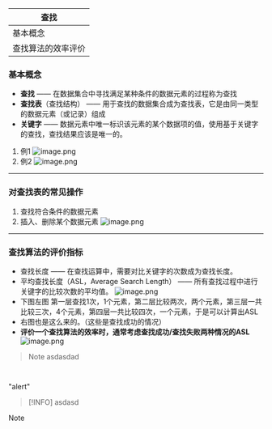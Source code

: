 | 查找        |
| --------- |
| 基本概念      |
| 查找算法的效率评价 |


### 基本概念
- **查找** —— 在数据集合中寻找满足某种条件的数据元素的过程称为查找
- **查找表**（查找结构） —— 用于查找的数据集合成为查找表，它是由同一类型的数据元素（或记录）组成
- **关键字** —— 数据元素中唯一标识该元素的某个数据项的值，使用基于关键字的查找，查找结果应该是唯一的。
1. 例1
![image.png](https://iili.io/JKDCJDl.png)
2. 例2
![image.png](https://iili.io/JKDCl5J.png)

---
### 对查找表的常见操作
1. 查找符合条件的数据元素
2. 插入、删除某个数据元素
![image.png](https://iili.io/JKDCUsS.png)
---
### 查找算法的评价指标
- 查找长度 —— 在查找运算中，需要对比关键字的次数成为查找长度。
- 平均查找长度（ASL，Average Search Length） —— 所有查找过程中进行关键字的比较次数的平均值。
![image.png](https://iili.io/JKDIRS9.png)
- 下图左图 第一层查找1次，1个元素，第二层比较两次，两个元素，第三层一共比较三次，4个元素，第四层一共比较四次，一个元素，于是可以计算出ASL
- 右图也是这么来的。（这些是查找成功的情况）
- **评价一个查找算法的效率时，通常考虑查找成功/查找失败两种情况的ASL**
![image.png](https://iili.io/JKDIkVR.png)

> Note
> 	asdasdad
```你好

```
```Note
```
"alert"
>[!INFO]
>asdasd


>[!NOTE]